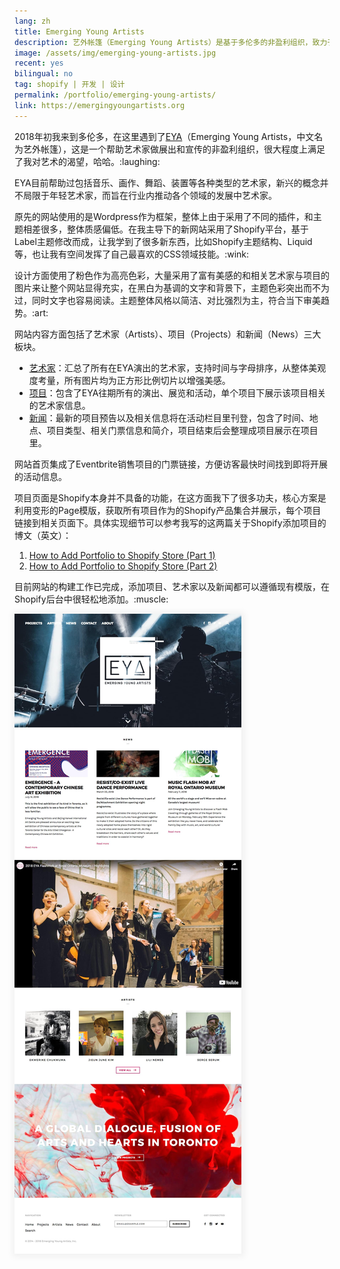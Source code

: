 ```yaml
---
lang: zh
title: Emerging Young Artists
description: 艺外帐篷（Emerging Young Artists）是基于多伦多的非盈利组织，致力于通过艺术发展和展出来促进社区新新锐艺术家的作品
image: /assets/img/emerging-young-artists.jpg
recent: yes
bilingual: no
tag: shopify | 开发 | 设计
permalink: /portfolio/emerging-young-artists/
link: https://emergingyoungartists.org
---
```


<div class="row">
    <div class="7u 12u$(medium) 12u$(small)">
        <p>2018年初我来到多伦多，在这里遇到了<a href="https://emergingyoungartists.org" target="_blank">EYA</a>（Emerging Young Artists，中文名为艺外帐篷），这是一个帮助艺术家做展出和宣传的非盈利组织，很大程度上满足了我对艺术的渴望，哈哈。:laughing:</p>
        <p>EYA目前帮助过包括音乐、画作、舞蹈、装置等各种类型的艺术家，新兴的概念并不局限于年轻艺术家，而旨在行业内推动各个领域的发展中艺术家。</p>
        <p>原先的网站使用的是Wordpress作为框架，整体上由于采用了不同的插件，和主题相差很多，整体质感偏低。在我主导下的新网站采用了Shopify平台，基于Label主题修改而成，让我学到了很多新东西，比如Shopify主题结构、Liquid等，也让我有空间发挥了自己最喜欢的CSS领域技能。:wink:</p>
        <p>设计方面使用了粉色作为高亮色彩，大量采用了富有美感的和相关艺术家与项目的图片来让整个网站显得充实，在黑白为基调的文字和背景下，主题色彩突出而不为过，同时文字也容易阅读。主题整体风格以简洁、对比强烈为主，符合当下审美趋势。:art:</p>
        <p>网站内容方面包括了艺术家（Artists）、项目（Projects）和新闻（News）三大板块。</p>
        <ul>
            <li><a href="https://emergingyoungartists.org/collections/artists" target="_blank">艺术家</a>：汇总了所有在EYA演出的艺术家，支持时间与字母排序，从整体美观度考量，所有图片均为正方形比例切片以增强美感。</li>
            <li><a href="https://emergingyoungartists.org/pages/projects" target="_blank">项目</a>：包含了EYA往期所有的演出、展览和活动，单个项目下展示该项目相关的艺术家信息。</li>
            <li><a href="https://emergingyoungartists.org/blogs/news" target="_blank">新闻</a>：最新的项目预告以及相关信息将在活动栏目里刊登，包含了时间、地点、项目类型、相关门票信息和简介，项目结束后会整理成项目展示在项目里。</li>
        </ul>
        <p>网站首页集成了Eventbrite销售项目的门票链接，方便访客最快时间找到即将开展的活动信息。</p>
        <p>项目页面是Shopify本身并不具备的功能，在这方面我下了很多功夫，核心方案是利用变形的Page模版，获取所有项目作为的Shopify产品集合并展示，每个项目链接到相关页面下。具体实现细节可以参考我写的这两篇关于Shopify添加项目的博文（英文）：</p>
        <ol>
            <li><a href="{% post_url 2018-03-18-how-to-add-portfolio-to-shopify-store-part-1 %}">How to Add Portfolio to Shopify Store (Part 1)</a></li>
            <li><a href="{% post_url 2018-04-15-how-to-add-portfolio-to-shopify-store-part-2 %}">How to Add Portfolio to Shopify Store (Part 2)</a></li>
        </ol>
        <p>目前网站的构建工作已完成，添加项目、艺术家以及新闻都可以遵循现有模版，在Shopify后台中很轻松地添加。:muscle:</p>
    </div>
	<div class="5u$ 12u$(medium) 12u$(small) marvel">
	    <img src="/assets/img/emerging-young-artists-full-page.jpg" style="box-shadow: 1px 1px 10px 4px rgba(0,0,0,0.05);" alt="Emerging Young Artists网页整夜截图" />
    </div>
</div>
